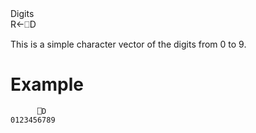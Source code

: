 <div class="heading">
  <div class="name">Digits</div>
  <div class="command">R←⎕D</div>
</div>

This is a simple character vector of the digits from 0 to 9.

# Example
```apl
      ⎕D
0123456789
```

